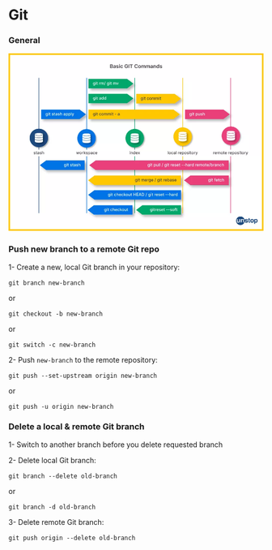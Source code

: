 # Git
### General
![alt text](https://github.com/Ar3en13/Learn/blob/main/Git/git_01.webp?raw=true "Basic Git Commands")
### Push new branch to a remote Git repo
1- Create a new, local Git branch in your repository:
```
git branch new-branch
```
or
```
git checkout -b new-branch
```
or
```
git switch -c new-branch
```
2- Push `new-branch` to the remote repository:
```
git push --set-upstream origin new-branch
```
or
```
git push -u origin new-branch
```
### Delete a local & remote Git branch 
1- Switch to another branch before you delete requested branch

2- Delete local Git branch:
```
git branch --delete old-branch
```
or
```
git branch -d old-branch
```
3- Delete remote Git branch:
```
git push origin --delete old-branch
```